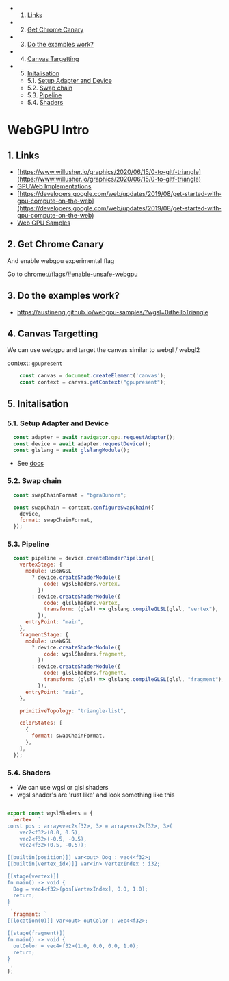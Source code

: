 <!-- vscode-markdown-toc -->
* 1. [Links](#Links)
* 2. [Get Chrome Canary](#GetChromeCanary)
* 3. [Do the examples work?](#Dotheexampleswork)
* 4. [Canvas Targetting](#CanvasTargetting)
* 5. [Initalisation](#Initalisation)
	* 5.1. [Setup Adapter and Device](#SetupAdapterandDevice)
	* 5.2. [Swap chain](#Swapchain)
	* 5.3. [Pipeline](#Pipeline)
	* 5.4. [Shaders](#Shaders)

<!-- vscode-markdown-toc-config
	numbering=true
	autoSave=true
	/vscode-markdown-toc-config -->
<!-- /vscode-markdown-toc -->


# WebGPU Intro

##  1. <a name='Links'></a>Links


- [https://www.willusher.io/graphics/2020/06/15/0-to-gltf-triangle](https://www.willusher.io/graphics/2020/06/15/0-to-gltf-triangle)
- [GPUWeb Implementations](https://github.com/gpuweb/gpuweb/wiki/Implementation-Status)
- [https://developers.google.com/web/updates/2019/08/get-started-with-gpu-compute-on-the-web](https://developers.google.com/web/updates/2019/08/get-started-with-gpu-compute-on-the-web)
- [Web GPU Samples](https://austineng.github.io/webgpu-samples/?wgsl=0#helloTriangle)


##  2. <a name='GetChromeCanary'></a>Get Chrome Canary

And enable webgpu experimental flag 

Go to [chrome://flags/#enable-unsafe-webgpu](chrome://flags/#enable-unsafe-webgpu)


##  3. <a name='Dotheexampleswork'></a>Do the examples work? 

- https://austineng.github.io/webgpu-samples/?wgsl=0#helloTriangle

##  4. <a name='CanvasTargetting'></a>Canvas Targetting

We can use webgpu and target the canvas similar to webgl / webgl2

context: `gpupresent`

```js
    const canvas = document.createElement('canvas');
	const context = canvas.getContext("gpupresent");
```

##  5. <a name='Initalisation'></a>Initalisation

###  5.1. <a name='SetupAdapterandDevice'></a>Setup Adapter and Device

```js
  const adapter = await navigator.gpu.requestAdapter();
  const device = await adapter.requestDevice();
  const glslang = await glslangModule();
```

- See [docs](https://gpuweb.github.io/gpuweb/#adapters)

###  5.2. <a name='Swapchain'></a>Swap chain

```js
  const swapChainFormat = "bgra8unorm";

  const swapChain = context.configureSwapChain({
    device,
    format: swapChainFormat,
  });
```

###  5.3. <a name='Pipeline'></a>Pipeline

```js
  const pipeline = device.createRenderPipeline({
    vertexStage: {
      module: useWGSL
        ? device.createShaderModule({
            code: wgslShaders.vertex,
          })
        : device.createShaderModule({
            code: glslShaders.vertex,
            transform: (glsl) => glslang.compileGLSL(glsl, "vertex"),
          }),
      entryPoint: "main",
    },
    fragmentStage: {
      module: useWGSL
        ? device.createShaderModule({
            code: wgslShaders.fragment,
          })
        : device.createShaderModule({
            code: glslShaders.fragment,
            transform: (glsl) => glslang.compileGLSL(glsl, "fragment"),
          }),
      entryPoint: "main",
    },

    primitiveTopology: "triangle-list",

    colorStates: [
      {
        format: swapChainFormat,
      },
    ],
  });
```


###  5.4. <a name='Shaders'></a>Shaders

- We can use wgsl or glsl shaders
- wgsl shader's are 'rust like' and look something like this


```js

export const wgslShaders = {
  vertex: `
const pos : array<vec2<f32>, 3> = array<vec2<f32>, 3>(
    vec2<f32>(0.0, 0.5),
    vec2<f32>(-0.5, -0.5),
    vec2<f32>(0.5, -0.5));

[[builtin(position)]] var<out> Dog : vec4<f32>;
[[builtin(vertex_idx)]] var<in> VertexIndex : i32;

[[stage(vertex)]]
fn main() -> void {
  Dog = vec4<f32>(pos[VertexIndex], 0.0, 1.0);
  return;
}
`,
  fragment: `
[[location(0)]] var<out> outColor : vec4<f32>;

[[stage(fragment)]]
fn main() -> void {
  outColor = vec4<f32>(1.0, 0.0, 0.0, 1.0);
  return;
}
`,
};

```